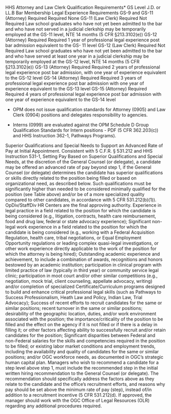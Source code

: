 HHS Attorney and Law Clerk Qualification Requirements*
GS Level	J.D. or LL.B	Bar Membership	Legal Experience Requirements
GS-9 and GS-11 (Attorney)	Required	Required	None
GS-11 (Law Clerk)	Required	 Not Required	Law school graduates who have not yet been admitted to the bar and who have not served in a judicial clerkship may be temporarily employed at the GS-11 level, NTE 14 months (5 CFR
§213.3102(e))
GS-12 (Attorney)	Required	Required	1 year of professional legal experience post bar admission equivalent to the GS- 11 level
GS-12 (Law Clerk)	Required	 Not Required	Law school graduates who have not yet been admitted to the bar and who have served at least one year in a judicial clerkship may be temporarily employed at the GS-12 level, NTE 14 months (5 CFR §213.3102(e))
GS-13 (Attorney)	Required	Required	2 years of professional legal experience post bar admission, with one year of experience equivalent to the GS-12 level
GS-14 (Attorney)	Required	Required	3 years of professional legal experience post bar admission with one year of experience equivalent to the GS-13 level
GS-15 (Attorney)	Required	Required	4 years of professional legal experience post bar admission with one year of experience equivalent to the GS-14 level
* OPM does not issue qualification standards for Attorney (0905) and Law Clerk (0904) positions and delegates responsibility to agencies.

* Interns (0999) are evaluated against the OPM Schedule D Group Qualification Standards for Intern positions - PDF (5 CFR 362.203(c)) and HHS Instruction 362-1, Pathways Programs).

Superior Qualifications and Special Needs to Support an Advanced Rate of Pay at Initial Appointment. Consistent with 5 C.F.R. § 531.212 and HHS Instruction 531-1, Setting Pay Based on Superior Qualifications and Special Needs, at the discretion of the General Counsel (or delegate), a candidate may be offered an advanced rate of pay beyond step 1, if the General Counsel (or delegate) determines the candidate has superior qualifications or skills directly related to the position being filled or based on organizational need, as described below. Such qualifications must be significantly higher than needed to be considered minimally qualified for the position (see Table above) and/or be of a more specialized quality compared to other candidates, in accordance with 5 CFR 531.212(b)(1)). OpDiv/StaffDiv HR Centers are the final approving authority.
Experience in legal practice in a field related to the position for which the candidate is being considered (e.g., litigation, contracts, health care reimbursement, food and drug law, federal or state advocacy experience);
Significant non-legal work experience in a field related to the position for which the candidate is being considered (e.g., working with a Federal Acquisition Regulation, health care, tribal negotiations, or Equal Employment Opportunity regulations or leading complex quasi-legal investigations, or other work experience directly applicable to the work of the position for which the attorney is being hired);
Outstanding academic experience and achievement, to include a combination of awards, recognitions and honors bestowed by an academic institution; participation in clinical program with limited practice of law (typically in third year) or community service legal clinic; participation in moot court and/or other similar competitions (e.g., negotiation, mock trial, client counseling, appellate advocacy, writing) and/or completion of specialized Certificate/Curriculum programs designed to build and enhance critical professional legal skills (such as Pathways to Success Professionalism, Heath Law and Policy, Indian Law, Trial Advocacy);
Success of recent efforts to recruit candidates for the same or similar positions; recent turnover in the same or similar positions; desirability of the geographic location, duties, and/or work environment associated with the position; the importance/criticality of the position to be filled and the effect on the agency if it is not filled or if there is a delay in filling it; or other factors affecting ability to successfully recruit and/or retain candidates for the position;
Significant disparities between Federal and non-Federal salaries for the skills and competencies required in the position to be filled; or existing labor market conditions and employment trends, including the availability and quality of candidates for the same or similar positions; and/or
OGC workforce needs, as documented in OGC’s strategic human capital plan.
Managers who wish to recommend a candidate for a step level above step 1, must include the recommended step in the initial written hiring recommendation to the General Counsel (or delegate). The recommendation should specifically address the factors above as they relate to the candidate and the office’s recruitment efforts, and reasons why pay should be set above the minimum rate of pay (step), instead of/in addition to a recruitment incentive (5 CFR 531.212(d). If approved, the manager should work with the OGC Office of Legal Resources (OLR) regarding any additional procedures required.
